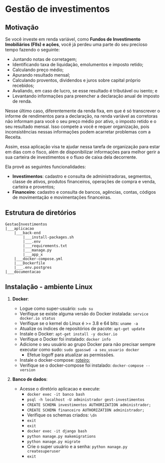 # Gestão de investimentos
## Motivação
Se você investe em renda variável, como **Fundos de Investimento Imobiliários (FIIs) e ações**, você já perdeu uma parte do seu precioso tempo fazendo o seguinte:
- Juntando notas de corretagem; 
- Identificando taxa de liquidação, emolumentos e imposto retido;
- Calculando preço médio;
- Apurando resultado mensal;
- Calculando proventos, dividendos e juros sobre capital próprio recebidos;
- Avaliando, em caso de lucro, se esse resultado é tributável ou isento; e
- Levantando informações para preencher a declaração anual de imposto de renda.

Nesse último caso, diferentemente da renda fixa, em que é só transcrever o informe de rendimentos para a declaração, na renda variável as corretoras não informam para você o seu preço médio por ativo, o imposto retido e o seu resultado mensal. Isso compete a você e requer organização, pois inconsistências nessas informações podem acarretar problemas com a Receita.

Assim, essa aplicação visa te ajudar nessa tarefa de organização para estar em dias com o fisco, além de disponibilizar informações para melhor gerir a sua carteira de investimentos e o fluxo de caixa dela decorrente.

Ela provê as seguintes funcionalidades:
- **Investimentos**: cadastro e consulta de administradoras, segmentos, classe de ativos, produtos financeiros, operações de compra e venda, carteira e proventos;
- **Financeiro**: cadastro e consulta de bancos, agências, contas, códigos de movimentação e movimentações financeiras.

## Estrutura de diretórios
``` 
GestaoInvestimentos
|___aplicacao
    |___back-end
        |___install-packages.sh
        |___.env
        |___requirements.txt
        |___manage.py
        |___app_x
    |___docker-compose.yml
    |___Dockerfile
    |___.env.postgres
|___documentacao

``` 
## Instalação - ambiente Linux
1. **Docker**: 
   - Logue como super-usuário: `sudo su`
   - Verifique se existe alguma versão do Docker instalada: `service docker.io status`
   - Verifique se o kernel do Linux é >= 3.8 e 64 bits: `uname -a`
   - Atualize os índices de repositórios de pacote: `apt-get update`
   - Instale o Docker: `apt-get install -y docker.io`
   - Verifique o Docker foi instalado: `docker info`
   - Adicione o seu usuário ao grupo Docker para não precisar sempre executar como sudo: `sudo gpasswd -a seu_usuario docker`
      - Efetue logoff para atualizar as permissões.
   - Instale o docker-compose: [roteiro](https://docs.docker.com/compose/install/);
   - Verifique se o docker-compose foi instalado: `docker-compose --version`

2. **Banco de dados**:
   - Acesse o diretório aplicacao e execute:
      - `docker exec -it banco bash`
      - `psql -h localhost -U administrador gest-investimentos`
      - `CREATE SCHEMA investimentos AUTHORIZATION administrador;`
      - `CREATE SCHEMA financeiro AUTHORIZATION administrador;`
      - Verifique os schemas criados: `\dn`
      - `exit`
      - `exit`
      - `docker exec -it django bash`
      - `python manage.py makemigrations`
      - `python manage.py migrate`
      - Crie o super usuário e a senha: `python manage.py createsuperuser`
      - `exit`
